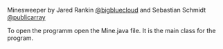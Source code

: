 Minesweeper by Jared Rankin [@bigbluecloud](https://github.com/bigbluecloud) and Sebastian Schmidt [@publicarray](https://github.com/publicarray)

To open the programm open the Mine.java file. It is the main class for the program.
